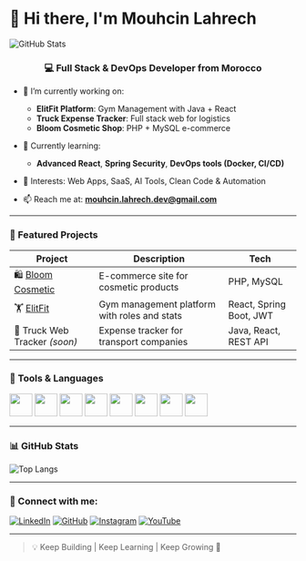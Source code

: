 # 👋 Hi there, I'm Mouhcin Lahrech

![GitHub Stats](https://github-readme-stats.vercel.app/api?username=mo1726&theme=radical&show_icons=true)

<h3 align="center">💻 Full Stack & DevOps Developer from Morocco</h3>

- 🔭 I’m currently working on:
  - **ElitFit Platform**: Gym Management with Java + React
  - **Truck Expense Tracker**: Full stack web for logistics
  - **Bloom Cosmetic Shop**: PHP + MySQL e-commerce

- 🌱 Currently learning:
  - **Advanced React**, **Spring Security**, **DevOps tools (Docker, CI/CD)**

- 🧠 Interests: Web Apps, SaaS, AI Tools, Clean Code & Automation

- 📫 Reach me at: **mouhcin.lahrech.dev@gmail.com**

---

### 📌 Featured Projects

| Project | Description | Tech |
|--------|-------------|------|
| 🛍️ [Bloom Cosmetic](https://github.com/mo1726/bloom-cosmetic-ecommerce) | E-commerce site for cosmetic products | PHP, MySQL |
| 🏋️ [ElitFit](https://github.com/mo1726/elitfit-platform) | Gym management platform with roles and stats | React, Spring Boot, JWT |
| 🚛 Truck Web Tracker *(soon)* | Expense tracker for transport companies | Java, React, REST API |

---

### 🧰 Tools & Languages

<p align="left">
  <img src="https://cdn.jsdelivr.net/gh/devicons/devicon/icons/java/java-original.svg" width="40" height="40"/>
  <img src="https://cdn.jsdelivr.net/gh/devicons/devicon/icons/spring/spring-original.svg" width="40" height="40"/>
  <img src="https://cdn.jsdelivr.net/gh/devicons/devicon/icons/react/react-original.svg" width="40" height="40"/>
  <img src="https://cdn.jsdelivr.net/gh/devicons/devicon/icons/mysql/mysql-original.svg" width="40" height="40"/>
  <img src="https://cdn.jsdelivr.net/gh/devicons/devicon/icons/php/php-original.svg" width="40" height="40"/>
  <img src="https://cdn.jsdelivr.net/gh/devicons/devicon/icons/docker/docker-original.svg" width="40" height="40"/>
  <img src="https://cdn.jsdelivr.net/gh/devicons/devicon/icons/html5/html5-original.svg" width="40" height="40"/>
  <img src="https://cdn.jsdelivr.net/gh/devicons/devicon/icons/css3/css3-original.svg" width="40" height="40"/>
</p>

---

### 📊 GitHub Stats

![Top Langs](https://github-readme-stats.vercel.app/api/top-langs/?username=mo1726&layout=compact&theme=radical)

---

### 🔗 Connect with me:

[![LinkedIn](https://img.shields.io/badge/Mouhcin%20Lahrech-0077B5?style=flat&logo=linkedin&logoColor=white)](https://www.linkedin.com/in/mouhcin-lahrech-425a8424b)
[![GitHub](https://img.shields.io/badge/GitHub-181717?style=flat&logo=github&logoColor=white)](https://github.com/mo1726)
[![Instagram](https://img.shields.io/badge/Instagram-E4405F?style=flat&logo=instagram&logoColor=white)](https://instagram.com/moh-sin-xd)
[![YouTube](https://img.shields.io/badge/YouTube-red?style=flat&logo=youtube&logoColor=white)](https://www.youtube.com/c/momonft)

---

> 💡 Keep Building | Keep Learning | Keep Growing 💪
